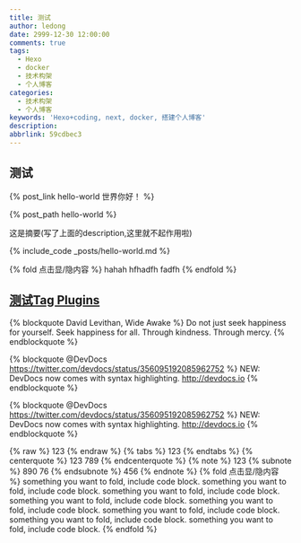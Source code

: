 ```yaml
---
title: 测试
author: ledong
date: 2999-12-30 12:00:00
comments: true
tags:
  - Hexo
  - docker
  - 技术构架
  - 个人博客
categories:
  - 技术构架
  - 个人博客
keywords: 'Hexo+coding, next, docker, 搭建个人博客'
description: 
abbrlink: 59cdbec3
---
```


## 测试

{% post_link hello-world 世界你好！ %}

{% post_path hello-world  %}

这是摘要(写了上面的description,这里就不起作用啦)

<!-- more -->

<!-- md hello-world.md -->

<!-- ---------------- -->

{% include_code _posts/hello-world.md %}

{% fold 点击显/隐内容 %}
hahah
hfhadfh
fadfh
{% endfold %}

## [测试Tag Plugins](https://hexo.io/docs/tag-plugins)

{% blockquote David Levithan, Wide Awake %}
Do not just seek happiness for yourself. Seek happiness for all. Through kindness. Through mercy.
{% endblockquote %}

{% blockquote @DevDocs https://twitter.com/devdocs/status/356095192085962752 %}
NEW: DevDocs now comes with syntax highlighting. http://devdocs.io
{% endblockquote %}

{% blockquote @DevDocs https://twitter.com/devdocs/status/356095192085962752 %}
NEW: DevDocs now comes with syntax highlighting. http://devdocs.io
{% endblockquote %}

{% raw %} 123 {% endraw %}
{% tabs %} 123 {% endtabs %}
{% centerquote %} 
123 
789
{% endcenterquote %}
{% note %} 
123 
{% subnote %} 
890 
76
{% endsubnote %}
456
{% endnote %}
{% fold 点击显/隐内容 %}
something you want to fold, include code block.
something you want to fold, include code block.
something you want to fold, include code block.
something you want to fold, include code block.
something you want to fold, include code block.
something you want to fold, include code block.
something you want to fold, include code block.
something you want to fold, include code block.
{% endfold %}